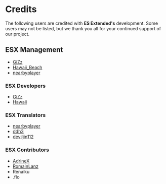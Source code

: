 # Credits

The following users are credited with **ES Extended's** development. Some users may not be listed, but we thank you all for your continued support of our project.

## ESX Management

- [GiZz](https://github.com/indilo53)
- [Hawaii_Beach](https://github.com/ElPumpo)
- [nearbyplayer](https://github.com/nearbyplayer)

### ESX Developers

- [GiZz](https://github.com/indilo53)
- [Hawaii](https://github.com/ElPumpo)

### ESX Translators

- [nearbyplayer](https://github.com/nearbyplayer)
- [ddh3](https://github.com/ddh3)
- [deviljin112](https://github.com/deviljin112)

### ESX Contributors

- [AdrineX](https://github.com/AdrineX)
- [RomainLanz](https://github.com/RomainLanz)
- Renaiku
- .flo
